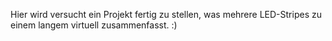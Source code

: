 Hier wird versucht ein Projekt fertig zu stellen, was mehrere LED-Stripes zu einem langem virtuell zusammenfasst. :)